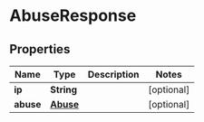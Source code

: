 # AbuseResponse

## Properties

Name | Type | Description | Notes
------------ | ------------- | ------------- | -------------
**ip** | **String** |  | [optional] 
**abuse** | [**Abuse**](Abuse.md) |  | [optional] 


